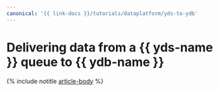 ```yaml
---
canonical: '{{ link-docs }}/tutorials/dataplatform/yds-to-ydb'
---
```


# Delivering data from a {{ yds-name }} queue to {{ ydb-name }}

{% include notitle [article-body](../../_tutorials/dataplatform/yds-to-ydb.md) %}